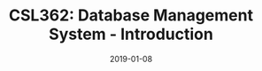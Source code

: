 ---
title: "CSL362: Database Management System - Introduction"
date: 2019-01-08
categories: [CSL362]
---